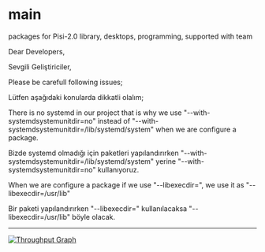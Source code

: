 # main
packages for Pisi-2.0 library, desktops, programming, supported with team

Dear Developers,

Sevgili Geliştiriciler,

Please be carefull following issues;

Lütfen aşağıdaki konularda dikkatli olalım;

There is no systemd in our project that is why we use "--with-systemdsystemunitdir=no" instead of "--with-systemdsystemunitdir=/lib/systemd/system" when we are configure a package.

Bizde systemd olmadığı için paketleri yapılandırırken "--with-systemdsystemunitdir=/lib/systemd/system" yerine "--with-systemdsystemunitdir=no" kullanıyoruz.

When we are configure a package if we use "--libexecdir=", we use it as "--libexecdir=/usr/lib"

Bir paketi yapılandırırken "--libexecdir=" kullanılacaksa "--libexecdir=/usr/lib" böyle olacak.



------------------------------------------------------------------------------------------------------------------------------------------------------------------

[![Throughput Graph](https://graphs.waffle.io/pisilinux/main/throughput.svg)](https://waffle.io/pisilinux/main/metrics)
